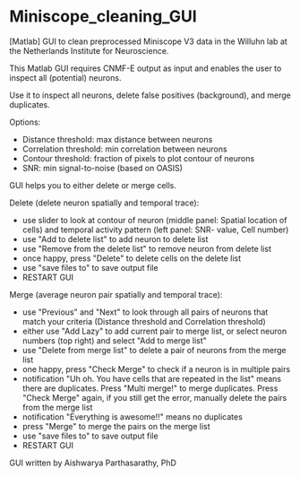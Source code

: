 # Miniscope_cleaning_GUI
[Matlab] GUI to clean preprocessed Miniscope V3 data in the Willuhn lab at the Netherlands Institute for Neuroscience. 

This Matlab GUI requires CNMF-E output as input and enables the user to inspect all (potential) neurons.

Use it to inspect all neurons, delete false positives (background), and merge duplicates.

Options:
- Distance threshold: max distance between neurons
- Correlation threshold: min correlation between neurons
- Contour threshold: fraction of pixels to plot contour of neurons
- SNR: min signal-to-noise (based on OASIS)

GUI helps you to either delete or merge cells.

Delete (delete neuron spatially and temporal trace):
- use slider to look at contour of neuron (middle panel: Spatial location of cells) and temporal activity pattern (left panel: SNR- value, Cell number)
- use "Add to delete list" to add neuron to delete list
- use "Remove from the delete list" to remove neuron from delete list
- once happy, press "Delete" to delete cells on the delete list
- use "save files to" to save output file
- RESTART GUI 

Merge (average neuron pair spatially and temporal trace):
- use "Previous" and "Next" to look through all pairs of neurons that match your criteria (Distance threshold and Correlation threshold)
- either use "Add Lazy" to add current pair to merge list, or select neuron numbers (top right) and select "Add to merge list"
- use "Delete from merge list" to delete a pair of neurons from the merge list
- one happy, press "Check Merge" to check if a neuron is in multiple pairs
- notification "Uh oh. You have cells that are repeated in the list" means there are duplicates. Press "Multi merge!" to merge duplicates. Press "Check Merge" again, if you still get the error, manually delete the pairs from the merge list
- notification "Everything is awesome!!" means no duplicates
- press "Merge" to merge the pairs on the merge list
- use "save files to" to save output file
- RESTART GUI 

GUI written by Aishwarya Parthasarathy, PhD
